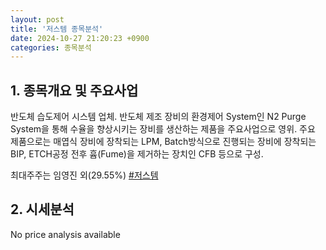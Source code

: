 ```yaml
---
layout: post
title: '저스템 종목분석'
date: 2024-10-27 21:20:23 +0900
categories: 종목분석
---
```


## 1. 종목개요 및 주요사업

반도체 습도제어 시스템 업체. 반도체 제조 장비의 환경제어 System인 N2 Purge System을 통해 수율을 향상시키는 장비를 생산하는 제품을 주요사업으로 영위. 주요 제품으로는 매엽식 장비에 장착되는 LPM, Batch방식으로 진행되는 장비에 장착되는 BIP, ETCH공정 전후 흄(Fume)을 제거하는 장치인 CFB 등으로 구성.

최대주주는 임영진 외(29.55%)
[#저스템](#)

## 2. 시세분석

No price analysis available
